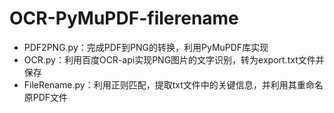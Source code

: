 # OCR-PyMuPDF-filerename
* PDF2PNG.py：完成PDF到PNG的转换，利用PyMuPDF库实现
* OCR.py：利用百度OCR-api实现PNG图片的文字识别，转为export.txt文件并保存
* FileRename.py：利用正则匹配，提取txt文件中的关键信息，并利用其重命名原PDF文件
